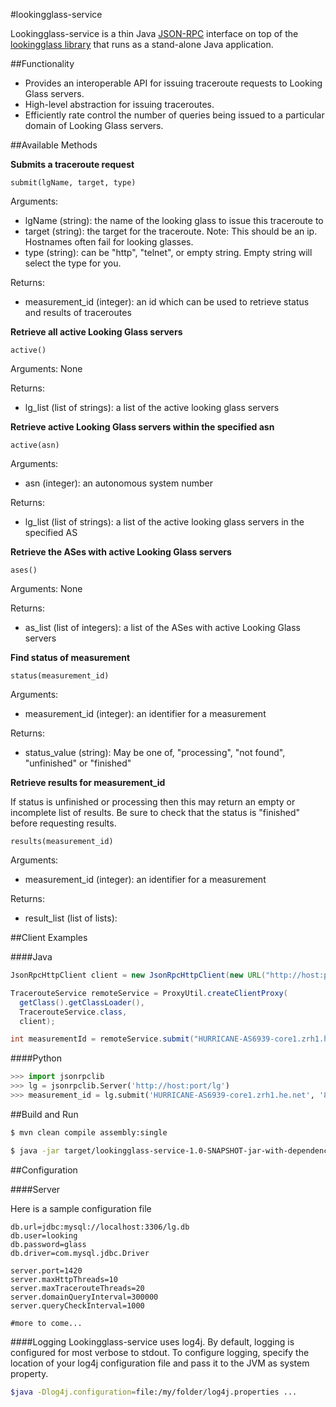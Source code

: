 #lookingglass-service

Lookingglass-service is a thin Java [JSON-RPC](http://en.wikipedia.org/wiki/JSON-RPC) interface on top of the [lookingglass library](https://github.com/USC-NSL/lookingglass) that runs as a stand-alone Java application.

##Functionality

- Provides an interoperable API for issuing traceroute requests to Looking Glass servers.
- High-level abstraction for issuing traceroutes.
- Efficiently rate control the number of queries being issued to a particular domain of Looking Glass servers.

##Available Methods

__Submits a traceroute request__
```
submit(lgName, target, type)
```

Arguments:
- lgName (string): the name of the looking glass to issue this traceroute to
- target (string): the target for the traceroute. Note: This should be an ip. Hostnames often fail for looking glasses.
- type (string): can be "http", "telnet", or empty string. Empty string will select the type for you.

Returns:
- measurement_id (integer): an id which can be used to retrieve status and results of traceroutes

__Retrieve all active Looking Glass servers__
```
active()
```

Arguments:
None

Returns:
- lg_list (list of strings): a list of the active looking glass servers

__Retrieve active Looking Glass servers within the specified asn__
```
active(asn)
```

Arguments:
- asn (integer): an autonomous system number

Returns:
- lg_list (list of strings): a list of the active looking glass servers in the specified AS


__Retrieve the ASes with active Looking Glass servers__
```
ases()
```

Arguments:
None

Returns:
- as_list (list of integers): a list of the ASes with active Looking Glass servers

__Find status of measurement__

```
status(measurement_id)
```

Arguments:
- measurement_id (integer): an identifier for a measurement

Returns:
- status_value (string): May be one of, "processing", "not found", "unfinished" or "finished"


__Retrieve results for measurement_id__

If status is unfinished or processing then this may return an empty or incomplete list of results. Be sure to check that the status is "finished" before requesting results.
```
results(measurement_id)
```

Arguments:
- measurement_id (integer): an identifier for a measurement

Returns:
- result_list (list of lists):

##Client Examples

####Java
```java
JsonRpcHttpClient client = new JsonRpcHttpClient(new URL("http://host:port/lg"));

TracerouteService remoteService = ProxyUtil.createClientProxy(
  getClass().getClassLoader(),
  TracerouteService.class,
  client);

int measurementId = remoteService.submit("HURRICANE-AS6939-core1.zrh1.he.net", "8.8.8.8", "http");
```

####Python
```python
>>> import jsonrpclib
>>> lg = jsonrpclib.Server('http://host:port/lg')
>>> measurement_id = lg.submit('HURRICANE-AS6939-core1.zrh1.he.net', '8.8.8.8', 'http')
```

##Build and Run

```bash
$ mvn clean compile assembly:single
```

```bash
$ java -jar target/lookingglass-service-1.0-SNAPSHOT-jar-with-dependencies.jar -config /path/to/lookingglass.conf
```

##Configuration

####Server

Here is a sample configuration file
```
db.url=jdbc:mysql://localhost:3306/lg.db
db.user=looking
db.password=glass
db.driver=com.mysql.jdbc.Driver

server.port=1420
server.maxHttpThreads=10
server.maxTracerouteThreads=20
server.domainQueryInterval=300000
server.queryCheckInterval=1000

#more to come...
```

####Logging
Lookingglass-service uses log4j. By default, logging is configured for most verbose to stdout. To configure logging, specify the location of your log4j configuration file and pass it to the JVM as system property.
```bash
$java -Dlog4j.configuration=file:/my/folder/log4j.properties ...
```
